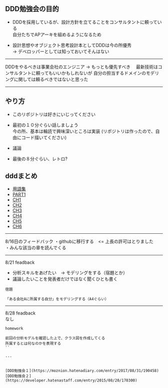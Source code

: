 ## DDD勉強会の目的
* DDDを採用しているが、設計方針を立てることをコンサルタントに頼っている    
自分たちでAPアーキを組めるようになるため  

* 設計思想やオブジェクト思考設計本としてDDDは今の所優秀  
-> デベロッパーとしては知っておいてそんはない

---
DDDをやるべきは事業会社のエンジニア → もっとも優先すべき　
最新技術はコンサルタントに頼ってもいいかもしれないが
自分の担当するドメインのモデリングに関しては頼るべきではないと思った  

---

## やり方
* このリポジトリは好きにいじってください
* 最初の１０分ぐらい話しましょう  
   今の所、基本は輪読で興味深いところは実装
(リポジトリは作ったので、自由にコード描いてください)

* 議論

* 最後の８分ぐらい、レトロ?

## dddまとめ
* [用語集](./document/glossary.md)
* [PART1](./document/part1/part1.md)
* [CH1](./document/part1/ch1.md)
* [CH2](./document/part1/ch2.md)
* [CH3](./document/part1/ch3.md)
* [CH4](./document/part2/ch4.md)
* [CH5](./document/part2/ch5.md)
* [CH6](./document/part2/ch6.md)
---

8/16日のフィードバック
・githubに移行する　<= 上長の許可はとりました  
・みんな該当の章を読んでくる

---

8/21 feadback
* 分析スキルをあげたい　→ モデリングをする（宿題とか）
* 議論したいことを発表者だけではなく聞くひとも書く

`宿題`
```
「ある会社Aに所属する自分」をモデリングする（A4ぐらい）
```

---
8/28 feadback  
なし

`homework`
```
前回の分析モデルを確認した上で、クラス図を作成してくる
所属するとは何なのかを表現する
``

---


[DDD勉強会１](https://moznion.hatenadiary.com/entry/2017/08/31/190458)  
[DDD勉強会２](https://developer.hatenastaff.com/entry/2015/08/20/170300)
